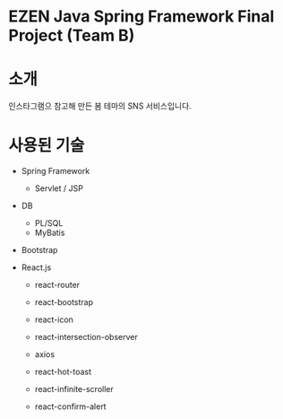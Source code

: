 # EZEN Java Spring Framework Final Project (Team B)

# 소개
인스타그램으 참고해 만든 봄 테마의 SNS 서비스입니다.

# 사용된 기술
- Spring Framework
  - Servlet / JSP
  
- DB
  - PL/SQL 
  - MyBatis

- Bootstrap

- React.js
  - react-router
  - react-bootstrap
  - react-icon

  - react-intersection-observer
 
  - axios
  - react-hot-toast
  - react-infinite-scroller
  - react-confirm-alert
